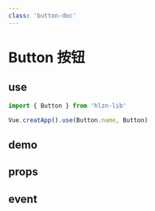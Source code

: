 ```yaml
---
class: 'button-doc'
---
```

# Button 按钮

## use

```javascript
import { Button } from 'hlzn-lib'

Vue.creatApp().use(Button.name, Button)
```

## demo

<demo-wrapper
  src="src/packages/button/demo"
  :demos="demos"
/>

<script setup>
const demos = import.meta.globEager('../../../src/packages/button/demo/demo*.vue')
</script>

## props

## event
